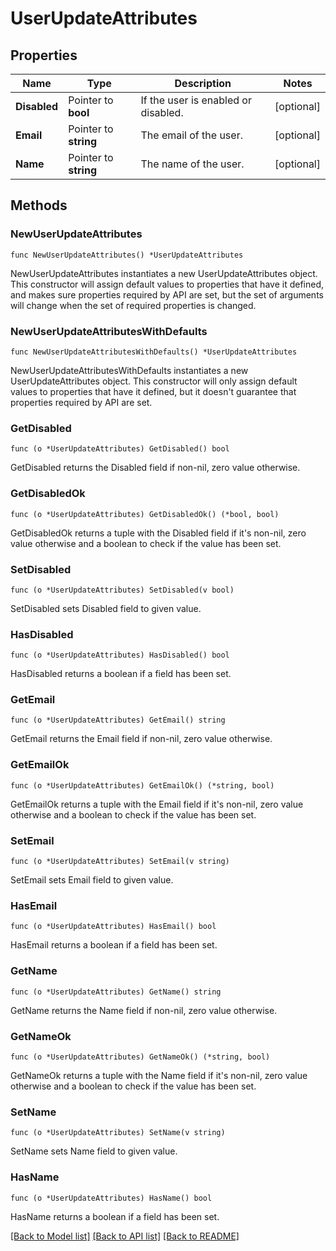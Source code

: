 # UserUpdateAttributes

## Properties

| Name         | Type                  | Description                         | Notes      |
| ------------ | --------------------- | ----------------------------------- | ---------- |
| **Disabled** | Pointer to **bool**   | If the user is enabled or disabled. | [optional] |
| **Email**    | Pointer to **string** | The email of the user.              | [optional] |
| **Name**     | Pointer to **string** | The name of the user.               | [optional] |

## Methods

### NewUserUpdateAttributes

`func NewUserUpdateAttributes() *UserUpdateAttributes`

NewUserUpdateAttributes instantiates a new UserUpdateAttributes object.
This constructor will assign default values to properties that have it defined,
and makes sure properties required by API are set, but the set of arguments
will change when the set of required properties is changed.

### NewUserUpdateAttributesWithDefaults

`func NewUserUpdateAttributesWithDefaults() *UserUpdateAttributes`

NewUserUpdateAttributesWithDefaults instantiates a new UserUpdateAttributes object.
This constructor will only assign default values to properties that have it defined,
but it doesn't guarantee that properties required by API are set.

### GetDisabled

`func (o *UserUpdateAttributes) GetDisabled() bool`

GetDisabled returns the Disabled field if non-nil, zero value otherwise.

### GetDisabledOk

`func (o *UserUpdateAttributes) GetDisabledOk() (*bool, bool)`

GetDisabledOk returns a tuple with the Disabled field if it's non-nil, zero value otherwise
and a boolean to check if the value has been set.

### SetDisabled

`func (o *UserUpdateAttributes) SetDisabled(v bool)`

SetDisabled sets Disabled field to given value.

### HasDisabled

`func (o *UserUpdateAttributes) HasDisabled() bool`

HasDisabled returns a boolean if a field has been set.

### GetEmail

`func (o *UserUpdateAttributes) GetEmail() string`

GetEmail returns the Email field if non-nil, zero value otherwise.

### GetEmailOk

`func (o *UserUpdateAttributes) GetEmailOk() (*string, bool)`

GetEmailOk returns a tuple with the Email field if it's non-nil, zero value otherwise
and a boolean to check if the value has been set.

### SetEmail

`func (o *UserUpdateAttributes) SetEmail(v string)`

SetEmail sets Email field to given value.

### HasEmail

`func (o *UserUpdateAttributes) HasEmail() bool`

HasEmail returns a boolean if a field has been set.

### GetName

`func (o *UserUpdateAttributes) GetName() string`

GetName returns the Name field if non-nil, zero value otherwise.

### GetNameOk

`func (o *UserUpdateAttributes) GetNameOk() (*string, bool)`

GetNameOk returns a tuple with the Name field if it's non-nil, zero value otherwise
and a boolean to check if the value has been set.

### SetName

`func (o *UserUpdateAttributes) SetName(v string)`

SetName sets Name field to given value.

### HasName

`func (o *UserUpdateAttributes) HasName() bool`

HasName returns a boolean if a field has been set.

[[Back to Model list]](../README.md#documentation-for-models) [[Back to API list]](../README.md#documentation-for-api-endpoints) [[Back to README]](../README.md)
